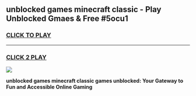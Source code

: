 
## unblocked games minecraft classic - Play Unblocked Gmaes & Free #5ocu1
<h3>
<a href="https://news.freeplayer.one?title=unblocked_games_minecraft_classic&ref=03M">CLICK TO PLAY</a></h3>
<hr>

<h3>
<a href="https://news.freeplayer.one?title=unblocked_games_minecraft_classic&ref=03M">CLICK 2 PLAY</a>
  
</h3>

<a href="https://news.freeplayer.one?title=unblocked_games_minecraft_classic&ref=03M"><img src="https://clearcache.store/games.png"></a>


**unblocked games minecraft classic games unblocked: Your Gateway to Fun and Accessible Online Gaming**
